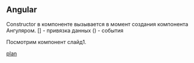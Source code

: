 <h2>Angular</h2>

<div>
Constructor в компоненте вызывается в момент создания компонента Ангуляром.
[] - привязка данных
() - события

Посмотрим компонент слайд1.
</div>

<a href="00.md">plan</a>
